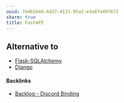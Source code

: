 ```yaml
---
uuid: 7e4b1b4d-6d27-4131-95a2-e3e87a407672
share: true
title: FastAPI
---
```

## Alternative to 

* [Flask-SQLAlchemy](../a3e04dda-3908-491c-848c-0f792b012d27)
* [Django](../03e5fa8e-39f5-481b-a040-178350596d13)

#### Backlinks

* [Backlog - Discord Binding](/dc6a1ac7-60f0-452d-9536-9fed6d92bc51)